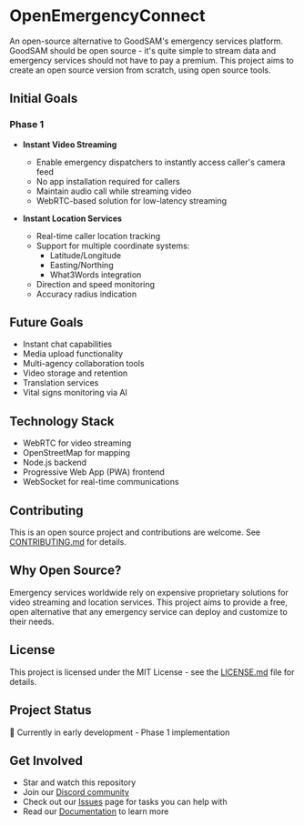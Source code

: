 # OpenEmergencyConnect

An open-source alternative to GoodSAM's emergency services platform. GoodSAM should be open source - it's quite simple to stream data and emergency services should not have to pay a premium. This project aims to create an open source version from scratch, using open source tools.

## Initial Goals

### Phase 1
- **Instant Video Streaming**
  - Enable emergency dispatchers to instantly access caller's camera feed
  - No app installation required for callers
  - Maintain audio call while streaming video
  - WebRTC-based solution for low-latency streaming

- **Instant Location Services** 
  - Real-time caller location tracking
  - Support for multiple coordinate systems:
    - Latitude/Longitude
    - Easting/Northing
    - What3Words integration
  - Direction and speed monitoring
  - Accuracy radius indication

## Future Goals
- Instant chat capabilities
- Media upload functionality
- Multi-agency collaboration tools
- Video storage and retention
- Translation services
- Vital signs monitoring via AI

## Technology Stack
- WebRTC for video streaming
- OpenStreetMap for mapping
- Node.js backend
- Progressive Web App (PWA) frontend
- WebSocket for real-time communications

## Contributing
This is an open source project and contributions are welcome. See [CONTRIBUTING.md](CONTRIBUTING.md) for details.

## Why Open Source?
Emergency services worldwide rely on expensive proprietary solutions for video streaming and location services. This project aims to provide a free, open alternative that any emergency service can deploy and customize to their needs.

## License
This project is licensed under the MIT License - see the [LICENSE.md](LICENSE.md) file for details.

## Project Status
🚧 Currently in early development - Phase 1 implementation

## Get Involved
- Star and watch this repository
- Join our [Discord community](link-to-discord)
- Check out our [Issues](link-to-issues) page for tasks you can help with
- Read our [Documentation](link-to-docs) to learn more


<!-- -build with docker build -t oec-server .
-run with docker run -p 8080:8080 oec-server -->
